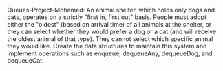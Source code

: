 Queues-Project-Mohamed:
An animal shelter, which holds only dogs and cats, operates on a strictly
"first in, first out" basis. People must adopt either the "oldest" (based on arrival time) of
all animals at the shelter, or they can select whether they would
prefer a dog or a cat (and will receive the oldest animal of that type).
They cannot select which specific animal they would like.
Create the data structures to maintain this system and implement
operations such as enqueue, dequeueAny, dequeueDog, and dequeueCat.
